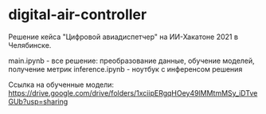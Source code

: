 # digital-air-controller
Решение кейса "Цифровой авиадиспетчер" на ИИ-Хакатоне 2021 в Челябинске.

main.ipynb - все решение: преобразование данные, обучение моделей, получение метрик
inference.ipynb - ноутбук с инференсом решения

Ссылка на обученные модели: https://drive.google.com/drive/folders/1xciipERgqHOey49lMMtmMSy_iDTveGUb?usp=sharing
